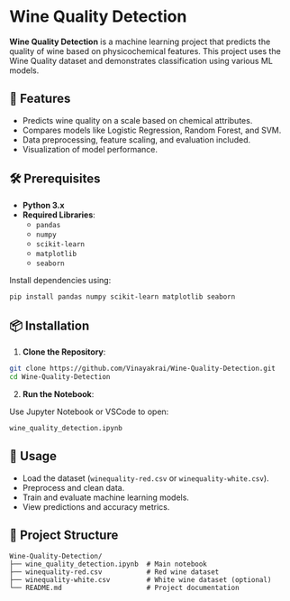 # Wine Quality Detection

**Wine Quality Detection** is a machine learning project that predicts the quality of wine based on physicochemical features. This project uses the Wine Quality dataset and demonstrates classification using various ML models.

## 🍷 Features

- Predicts wine quality on a scale based on chemical attributes.
- Compares models like Logistic Regression, Random Forest, and SVM.
- Data preprocessing, feature scaling, and evaluation included.
- Visualization of model performance.

## 🛠️ Prerequisites

- **Python 3.x**
- **Required Libraries**:
  - `pandas`
  - `numpy`
  - `scikit-learn`
  - `matplotlib`
  - `seaborn`

Install dependencies using:

```bash
pip install pandas numpy scikit-learn matplotlib seaborn
```

## 📦 Installation

1. **Clone the Repository**:

```bash
git clone https://github.com/Vinayakrai/Wine-Quality-Detection.git
cd Wine-Quality-Detection
```

2. **Run the Notebook**:

Use Jupyter Notebook or VSCode to open:

```bash
wine_quality_detection.ipynb
```

## 🚀 Usage

- Load the dataset (`winequality-red.csv` or `winequality-white.csv`).
- Preprocess and clean data.
- Train and evaluate machine learning models.
- View predictions and accuracy metrics.

## 📁 Project Structure

```
Wine-Quality-Detection/
├── wine_quality_detection.ipynb  # Main notebook
├── winequality-red.csv           # Red wine dataset
├── winequality-white.csv         # White wine dataset (optional)
└── README.md                     # Project documentation
```

